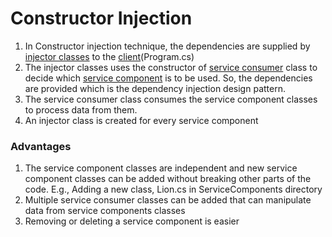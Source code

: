 ﻿# Constructor Injection

1. In Constructor injection technique, the dependencies are supplied by [injector classes](Injectors) to the [client](../Program.cs)(Program.cs)
2. The injector classes uses the constructor of [service consumer](ServiceConsumers/) class to decide which [service component](ServiceComponents/) is to be used. So, the 
dependencies are provided which is the dependency injection design pattern.
3. The service consumer class consumes the service component classes to process data from them.
4. An injector class is created for every service component

### Advantages

1. The service component classes are independent and new service component classes can be added without breaking other parts of the code. 
   E.g., Adding a new class, Lion.cs in ServiceComponents directory
2. Multiple service consumer classes can be added that can manipulate data from service components classes
3. Removing or deleting a service component is easier
